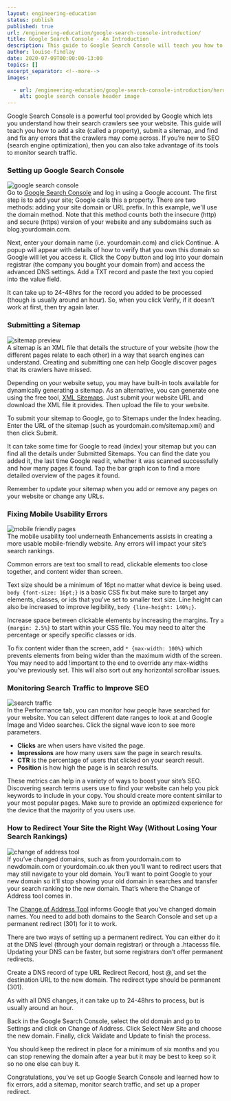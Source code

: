 ```yaml
---
layout: engineering-education
status: publish
published: true
url: /engineering-education/google-search-console-introduction/
title: Google Search Console - An Introduction
description: This guide to Google Search Console will teach you how to add a site (called a property), submit a sitemap, and find and fix any errors that the Google crawlers may come across.
author: louise-findlay
date: 2020-07-09T00:00:00-13:00
topics: []
excerpt_separator: <!--more-->
images:

  - url: /engineering-education/google-search-console-introduction/hero.png
    alt: google search console header image
---
```

Google Search Console is a powerful tool provided by Google which lets you understand how their search crawlers see your website. This guide will teach you how to add a site (called a property), submit a sitemap, and find and fix any errors that the crawlers may come across. If you’re new to SEO (search engine optimization), then you can also take advantage of its tools to monitor search traffic.
<!--more-->
### Setting up Google Search Console
![google search console](/engineering-education/google-search-console-introduction/google-search-console.jpg)<br>
Go to [Google Search Console](https://search.google.com/search-console/welcome) and log in using a Google account. The first step is to add your site; Google calls this a property. There are two methods: adding your site domain or URL prefix. In this example, we'll use the domain method. Note that this method counts both the insecure (http) and secure (https) version of your website and any subdomains such as blog.yourdomain.com.

Next, enter your domain name (i.e. yourdomain.com) and click Continue. A popup will appear with details of how to verify that you own this domain so Google will let you access it. Click the Copy button and log into your domain registrar (the company you bought your domain from) and access the advanced DNS settings. Add a TXT record and paste the text you copied into the value field.

It can take up to 24-48hrs for the record you added to be processed (though is usually around an hour). So, when you click Verify, if it doesn’t work at first, then try again later.

### Submitting a Sitemap
![sitemap preview](/engineering-education/google-search-console-introduction/sitemap-preview.png)<br>
A sitemap is an XML file that details the structure of your website (how the different pages relate to each other) in a way that search engines can understand. Creating and submitting one can help Google discover pages that its crawlers have missed.

Depending on your website setup, you may have built-in tools available for dynamically generating a sitemap. As an alternative, you can generate one using the free tool, [XML Sitemaps](https://www.xml-sitemaps.com). Just submit your website URL and download the XML file it provides. Then upload the file to your website.

To submit your sitemap to Google, go to Sitemaps under the Index heading. Enter the URL of the sitemap (such as yourdomain.com/sitemap.xml) and then click Submit.

It can take some time for Google to read (index) your sitemap but you can find all the details under Submitted Sitemaps. You can find the date you added it, the last time Google read it, whether it was scanned successfully and how many pages it found. Tap the bar graph icon to find a more detailed overview of the pages it found.

Remember to update your sitemap when you add or remove any pages on your website or change any URLs.

### Fixing Mobile Usability Errors
![mobile friendly pages](/engineering-education/google-search-console-introduction/mobile-friendly-pages.png)<br>
The mobile usability tool underneath Enhancements assists in creating a more usable mobile-friendly website. Any errors will impact your site’s search rankings.

Common errors are text too small to read, clickable elements too close together, and content wider than screen.

Text size should be a minimum of 16pt no matter what device is being used.  `body {font-size: 16pt;}`  is a basic CSS fix but make sure to target any elements, classes, or ids that you’ve set to smaller text size. Line height can also be increased to improve legibility,  `body {line-height: 140%;}`.

Increase space between clickable elements by increasing the margins. Try  `a {margin: 2.5%}`  to start within your CSS file. You may need to alter the percentage or specify specific classes or ids.

To fix content wider than the screen, add  `* {max-width: 100%}`  which prevents elements from being wider than the maximum width of the screen. You may need to add !important to the end to override any max-widths you’ve previously set. This will also sort out any horizontal scrollbar issues.

### Monitoring Search Traffic to Improve SEO
![search traffic](/engineering-education/google-search-console-introduction/search-traffic.png)<br>
In the Performance tab, you can monitor how people have searched for your website. You can select different date ranges to look at and Google Image and Video searches. Click the signal wave icon to see more parameters.

- **Clicks** are when users have visited the page.
- **Impressions** are how many users saw the page in search results.
- **CTR** is the percentage of users that clicked on your search result.
- **Position** is how high the page is in search results.

These metrics can help in a variety of ways to boost your site’s SEO. Discovering search terms users use to find your website can help you pick keywords to include in your copy. You should create more content similar to your most popular pages. Make sure to provide an optimized experience for the device that the majority of you users use.

### How to Redirect Your Site the Right Way (Without Losing Your Search Rankings)
![change of address tool](/engineering-education/google-search-console-introduction/change-of-address-tool.png)<br>
If you’ve changed domains, such as from yourdomain.com to newdomain.com or yourdomain.co.uk then you’ll want to redirect users that may still navigate to your old domain. You’ll want to point Google to your new domain so it’ll stop showing your old domain in searches and transfer your search ranking to the new domain. That’s where the Change of Address tool comes in.

The [Change of Address Tool](https://search.google.com/search-console/settings/change-address) informs Google that you’ve changed domain names. You need to add both domains to the Search Console and set up a permanent redirect (301) for it to work.

There are two ways of setting up a permanent redirect. You can either do it at the DNS level (through your domain registrar) or through a .htacesss file. Updating your DNS can be faster, but some registrars don’t offer permanent redirects.

Create a DNS record of type URL Redirect Record, host @, and set the destination URL to the new domain. The redirect type should be permanent (301).

As with all DNS changes, it can take up to 24-48hrs to process, but is usually around an hour.

Back in the Google Search Console, select the old domain and go to Settings and click on Change of Address. Click Select New Site and choose the new domain. Finally, click Validate and Update to finish the process.

You should keep the redirect in place for a minimum of six months and you can stop renewing the domain after a year but it may be best to keep so it so no one else can buy it.

Congratulations, you’ve set up Google Search Console and learned how to fix errors, add a sitemap, monitor search traffic, and set up a proper redirect.
